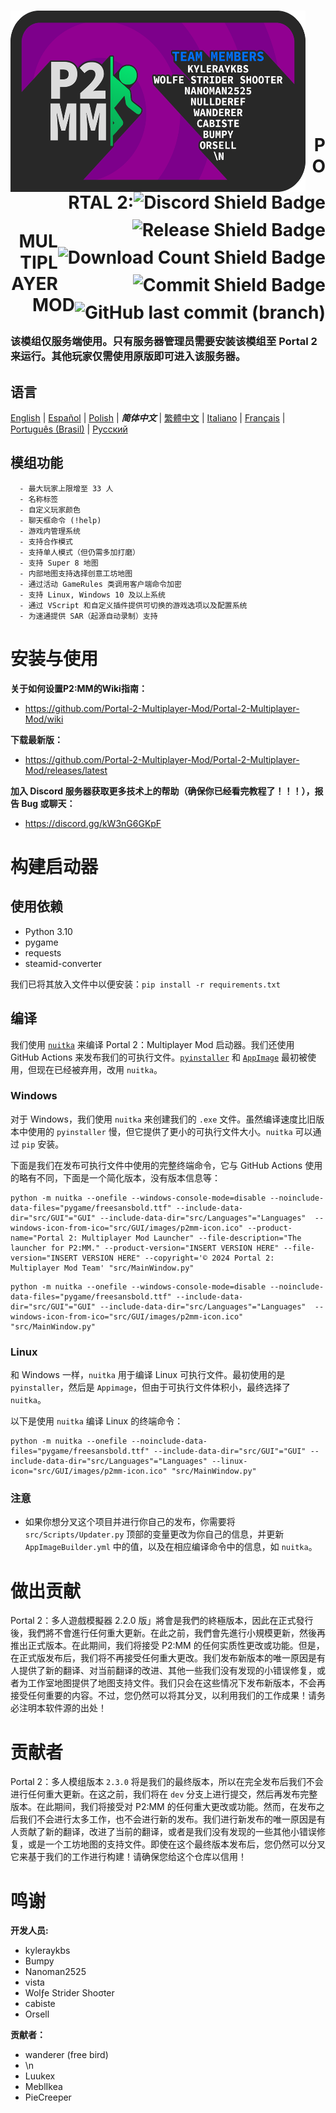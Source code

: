 <h1>
  <img src="https://github.com/Portal-2-Multiplayer-Mod/P2MM-ART/blob/e56d8c209eb3f143bb0607dc1e59730e517ecca6/Banners/P2MMBannerREADME.png?raw=true" alt="P2MMBannerREADME" width="472" height="290" align="left">
  <a href="https://discord.gg/nXRygGNxyK" target="_blank">
      <img src="https://img.shields.io/discord/839651379034193920?color=blue&label=Discord%20Users&style=for-the-badge&logo=discord&logoWidth=20"
              alt="Discord Shield Badge" style="margin-bottom: 10px;" align="right">
  </a>
  <br>
  <a href="https://github.com/Portal-2-Multiplayer-Mod/Portal-2-Multiplayer-Mod/releases/latest">
      <img src="https://img.shields.io/github/release-date/Portal-2-Multiplayer-Mod/Portal-2-Multiplayer-Mod?color=red&label=Latest%20Release&style=for-the-badge"
              alt="Release Shield Badge" style="margin-bottom: 10px;" align="right">
  </a>
  <br>
  <img src="https://img.shields.io/github/downloads/Portal-2-Multiplayer-Mod/Portal-2-Multiplayer-Mod/total?style=for-the-badge&label=TOTAL%20DOWNLOAD%20COUNT"
          alt="Download Count Shield Badge" style="margin-bottom: 10px;" align="right">
  </a>
  <br>
  <a href="https://github.com/Portal-2-Multiplayer-Mod/Portal-2-Multiplayer-Mod/commits/main">
      <img src="https://img.shields.io/github/last-commit/Portal-2-Multiplayer-Mod/Portal-2-Multiplayer-Mod?label=LAST%20COMMIT%20(MAIN)&style=for-the-badge"
              alt="Commit Shield Badge" style="margin-bottom: 10px;" align="right">
  </a>
  <br>
  <a href="https://github.com/Portal-2-Multiplayer-Mod/Portal-2-Multiplayer-Mod/commits/dev">
      <img src="https://img.shields.io/github/last-commit/Portal-2-Multiplayer-Mod/Portal-2-Multiplayer-Mod/dev?style=for-the-badge&label=LAST%20COMMIT%20(DEV)&color=%2334a5eb"
              alt="GitHub last commit (branch)" align="right">
  </a>
  <br>
  <p align="right">PORTAL 2:</p>
  <p align="right">MULTIPLAYER MOD</p>
</h1>

### 该模组仅服务端使用。只有服务器管理员需要安装该模组至 Portal 2 来运行。其他玩家仅需使用原版即可进入该服务器。

## 语言

[English](README.md) | [Español](README.es.md) | [Polish](README.pl.md) | **_简体中文_** | [繁體中文](README.zh-TW.md) | [Italiano](README.it.md) | [Français](README.fr.md) | [Português (Brasil)](README.pt_BR.md) | [Русский](README.ru.md) 

## 模组功能

```
  - 最大玩家上限增至 33 人
  - 名称标签
  - 自定义玩家颜色
  - 聊天框命令 (!help)
  - 游戏内管理系统
  - 支持合作模式
  - 支持单人模式（但仍需多加打磨） 
  - 支持 Super 8 地图
  - 内部地图支持选择创意工坊地图
  - 通过活动 GameRules 类调用客户端命令加密
  - 支持 Linux, Windows 10 及以上系统
  - 通过 VScript 和自定义插件提供可切换的游戏选项以及配置系统
  - 为速通提供 SAR（起源自动录制）支持
```

# 安装与使用

**关于如何设置P2:MM的Wiki指南：**

- <https://github.com/Portal-2-Multiplayer-Mod/Portal-2-Multiplayer-Mod/wiki>

**下载最新版：**

- <https://github.com/Portal-2-Multiplayer-Mod/Portal-2-Multiplayer-Mod/releases/latest>

**加入 Discord 服务器获取更多技术上的帮助（确保你已经看完教程了！！！），报告 Bug 或聊天：**

- <https://discord.gg/kW3nG6GKpF>

# 构建启动器

## 使用依赖

- Python 3.10
- pygame
- requests
- steamid-converter

我们已将其放入文件中以便安装：`pip install -r requirements.txt`

## 编译

我们使用 [`nuitka`](https://nuitka.net/) 来编译 Portal 2：Multiplayer Mod 启动器。我们还使用 GitHub Actions 来发布我们的可执行文件。[`pyinstaller`](https://pypi.org/project/pyinstaller/) 和 [`AppImage`](https://appimage.org/) 最初被使用，但现在已经被弃用，改用 `nuitka`。

### Windows

对于 Windows，我们使用 `nuitka` 来创建我们的 `.exe` 文件。虽然编译速度比旧版本中使用的 `pyinstaller` 慢，但它提供了更小的可执行文件大小。`nuitka` 可以通过 `pip` 安装。

下面是我们在发布可执行文件中使用的完整终端命令，它与 GitHub Actions 使用的略有不同，下面是一个简化版本，没有版本信息等：

```shell
python -m nuitka --onefile --windows-console-mode=disable --noinclude-data-files="pygame/freesansbold.ttf" --include-data-dir="src/GUI"="GUI" --include-data-dir="src/Languages"="Languages"  --windows-icon-from-ico="src/GUI/images/p2mm-icon.ico" --product-name="Portal 2: Multiplayer Mod Launcher" --file-description="The launcher for P2:MM." --product-version="INSERT VERSION HERE" --file-version="INSERT VERSION HERE" --copyright='© 2024 Portal 2: Multiplayer Mod Team' "src/MainWindow.py"
```

```shell
python -m nuitka --onefile --windows-console-mode=disable --noinclude-data-files="pygame/freesansbold.ttf" --include-data-dir="src/GUI"="GUI" --include-data-dir="src/Languages"="Languages"  --windows-icon-from-ico="src/GUI/images/p2mm-icon.ico" "src/MainWindow.py"
```

### Linux

和 Windows 一样，`nuitka` 用于编译 Linux 可执行文件。最初使用的是 `pyinstaller`，然后是 `Appimage`，但由于可执行文件体积小，最终选择了 `nuitka`。

以下是使用 `nuitka` 编译 Linux 的终端命令：

```shell
python -m nuitka --onefile --noinclude-data-files="pygame/freesansbold.ttf" --include-data-dir="src/GUI"="GUI" --include-data-dir="src/Languages"="Languages" --linux-icon="src/GUI/images/p2mm-icon.ico" "src/MainWindow.py"
```

### 注意

- 如果你想分叉这个项目并进行你自己的发布，你需要将 `src/Scripts/Updater.py` 顶部的变量更改为你自己的信息，并更新 `AppImageBuilder.yml` 中的值，以及在相应编译命令中的信息，如 `nuitka`。

# 做出贡献

Portal 2：多人遊戲模擬器 2.2.0 版」將會是我們的終極版本，因此在正式發行後，我們將不會進行任何重大更新。在此之前，我們會先進行小規模更新，然後再推出正式版本。在此期间，我们将接受 P2:MM 的任何实质性更改或功能。但是，在正式版发布后，我们将不再接受任何重大更改。我们发布新版本的唯一原因是有人提供了新的翻译、对当前翻译的改进、其他一些我们没有发现的小错误修复，或者为工作室地图提供了地图支持文件。我们只会在这些情况下发布新版本，不会再接受任何重要的内容。不过，您仍然可以将其分叉，以利用我们的工作成果！请务必注明本软件源的出处！

# 贡献者

Portal 2：多人模组版本 `2.3.0` 将是我们的最终版本，所以在完全发布后我们不会进行任何重大更新。在这之前，我们将在 `dev` 分支上进行提交，然后再发布完整版本。在此期间，我们将接受对 P2:MM 的任何重大更改或功能。然而，在发布之后我们不会进行太多工作，也不会进行新的发布。我们进行新发布的唯一原因是有人贡献了新的翻译，改进了当前的翻译，或者是我们没有发现的一些其他小错误修复，或是一个工坊地图的支持文件。即使在这个最终版本发布后，您仍然可以分叉它来基于我们的工作进行构建！请确保您给这个仓库以信用！

# 鸣谢

**开发人员:**

- kyleraykbs
- Bumpy
- Nanoman2525
- vista
- Wolƒe Strider Shoσter
- cabiste
- Orsell

**贡献者：**

- wanderer (free bird)
- \n
- Luukex
- MeblIkea
- PieCreeper
